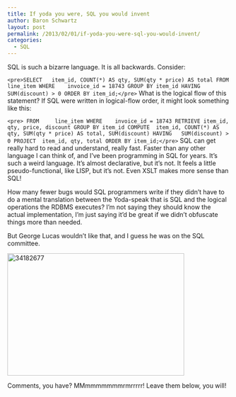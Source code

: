 ```yaml
---
title: If yoda you were, SQL you would invent
author: Baron Schwartz
layout: post
permalink: /2013/02/01/if-yoda-you-were-sql-you-would-invent/
categories:
  - SQL
---
```

SQL is such a bizarre language. It is all backwards. Consider:

`<pre>SELECT   item_id, COUNT(*) AS qty, SUM(qty * price) AS total
FROM     line_item
WHERE    invoice_id = 18743
GROUP BY item_id
HAVING   SUM(discount) > 0
ORDER BY item_id;</pre>` 
What is the logical flow of this statement? If SQL were written in logical-flow order, it might look something like this:

`<pre>
FROM     line_item
WHERE    invoice_id = 18743
RETRIEVE item_id, qty, price, discount
GROUP BY item_id
COMPUTE  item_id, COUNT(*) AS qty, SUM(qty * price) AS total, SUM(discount)
HAVING   SUM(discount) > 0
PROJECT  item_id, qty, total
ORDER BY item_id;</pre>` 
SQL can get really hard to read and understand, really fast. Faster than any other language I can think of, and I&#8217;ve been programming in SQL for years. It&#8217;s such a weird language. It&#8217;s almost declarative, but it&#8217;s not. It feels a little pseudo-functional, like LISP, but it&#8217;s not. Even XSLT makes more sense than SQL!

How many fewer bugs would SQL programmers write if they didn&#8217;t have to do a mental translation between the Yoda-speak that is SQL and the logical operations the RDBMS executes? I&#8217;m not saying they should know the actual implementation, I&#8217;m just saying it&#8217;d be great if we didn&#8217;t obfuscate things more than needed.

But George Lucas wouldn&#8217;t like that, and I guess he was on the SQL committee.

<img src="http://www.xaprb.com/blog/wp-content/uploads/2013/02/34182677.jpg" alt="34182677" width="400" height="276" class="aligncenter size-full wp-image-3042" />

Comments, you have? MMmmmmmmmrmrrrrr! Leave them below, you will!